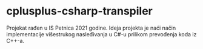 # cplusplus-csharp-transpiler

Projekat rađen u IS Petnica 2021 godine. Ideja projekta je naći način implementacije višestrukog nasleđivanja u C#-u prilikom prevođenja koda iz C++-a.
